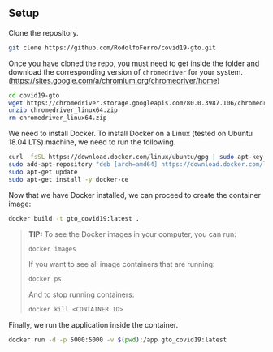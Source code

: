## Setup

Clone the repository.

```bash
git clone https://github.com/RodolfoFerro/covid19-gto.git
```

Once you have cloned the repo, you must need to get inside the folder and download the corresponding version of `chromedriver` for your system. (<https://sites.google.com/a/chromium.org/chromedriver/home>)

```bash
cd covid19-gto
wget https://chromedriver.storage.googleapis.com/80.0.3987.106/chromedriver_linux64.zip
unzip chromedriver_linux64.zip
rm chromedriver_linux64.zip
```

We need to install Docker. To install Docker on a Linux (tested on Ubuntu 18.04 LTS) machine, we need to run the following.

```bash
curl -fsSL https://download.docker.com/linux/ubuntu/gpg | sudo apt-key add -
sudo add-apt-repository "deb [arch=amd64] https://download.docker.com/linux/ubuntu $(lsb_release -cs) stable"
sudo apt-get update
sudo apt-get install -y docker-ce
```

Now that we have Docker installed, we can proceed to create the container image:

```bash
docker build -t gto_covid19:latest .
```

> **TIP:**
> To see the Docker images in your computer, you can run:
> ```bash
> docker images
> ```
> If you want to see all image containers that are running:
> ```bash
> docker ps
> ```
> And to stop running containers:
> ```bash
> docker kill <CONTAINER ID>
> ```

Finally, we run the application inside the container.

```bash
docker run -d -p 5000:5000 -v $(pwd):/app gto_covid19:latest
```
